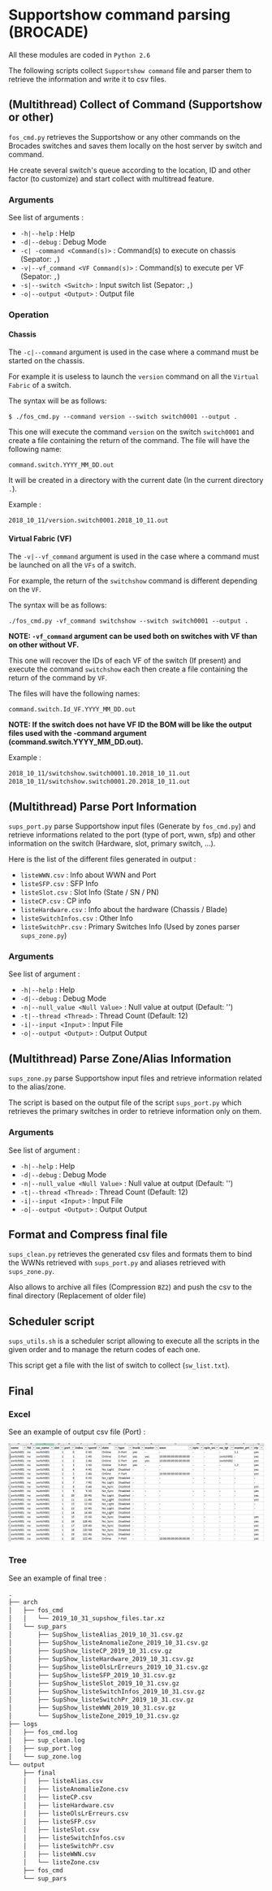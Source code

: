# Supportshow command parsing (BROCADE)

All these modules are coded in `Python 2.6`

The following scripts collect `Supportshow command` file and parser them to retrieve the information and write it to csv files.

## (Multithread) Collect of Command (Supportshow or other)

`fos_cmd.py` retrieves the Supportshow or any other commands on the Brocades switches and saves them locally on the host server by switch and command.

He create several switch's queue according to the location, ID and other factor (to customize) and start collect with multitread feature.

### Arguments

See list of arguments :
 * `-h|--help` : Help
 * `-d|--debug` : Debug Mode
 * `-c| -command <Command(s)>` : Command(s) to execute on chassis (Sepator: `,`)
 * `-v|--vf_command <VF Command(s)>` : Command(s) to execute per VF (Sepator: `,`)
 * `-s|--switch <Switch>` : Input switch list (Sepator: `,`)
 * `-o|--output <Output>` : Output file

### Operation

#### Chassis

The `-c|--command` argument is used in the case where a command must be started on the chassis.

For example it is useless to launch the `version` command on all the `Virtual Fabric` of a switch.

The syntax will be as follows:

```
$ ./fos_cmd.py --command version --switch switch0001 --output .
```

This one will execute the command `version` on the switch `switch0001` and create a file containing the return of the command. The file will have the following name:

```
command.switch.YYYY_MM_DD.out
```

It will be created in a directory with the current date (In the current directory `.`).

Example :
```
2018_10_11/version.switch0001.2018_10_11.out
```

#### Virtual Fabric (VF)

The `-v|--vf_command` argument is used in the case where a command must be launched on all the `VFs` of a switch.

For example, the return of the `switchshow` command is different depending on the `VF`.

The syntax will be as follows:

```
./fos_cmd.py -vf_command switchshow --switch switch0001 --output .
```

**NOTE: `-vf_command` argument can be used both on switches with VF than on other without VF.**

This one will recover the IDs of each VF of the switch (If present) and execute the command `switchshow` each then create a file containing the return of the command by `VF`. 

The files will have the following names:

```
command.switch.Id_VF.YYYY_MM_DD.out
```

**NOTE: If the switch does not have VF ID the BOM will be like the output files used with the -command argument (command.switch.YYYY_MM_DD.out).**

Example :
``` 
2018_10_11/switchshow.switch0001.10.2018_10_11.out
2018_10_11/switchshow.switch0001.20.2018_10_11.out
```

## (Multithread) Parse Port Information

`sups_port.py` parse Supportshow input files (Generate by `fos_cmd.py`) and retrieve informations related to the port (type of port, wwn, sfp) and other information on the switch (Hardware, slot, primary switch, ...).

Here is the list of the different files generated in output :

 * `listeWWN.csv` : Info about WWN and Port
 * `listeSFP.csv` : SFP Info
 * `listeSlot.csv` : Slot Info (State / SN / PN)
 * `listeCP.csv` : CP info
 * `listeHardware.csv` : Info about the hardware (Chassis / Blade)
 * `listeSwitchInfos.csv` : Other Info
 * `listeSwitchPr.csv` : Primary Switches Info (Used by zones parser `sups_zone.py`)


### Arguments

See list of argument :

 * `-h|--help` : Help
 * `-d|--debug` : Debug Mode
 * `-n|--null_value <Null Value>` : Null value at output (Default: '')
 * `-t|--thread <Thread>` : Thread Count (Default: 12)
 * `-i|--input <Input>` : Input File
 * `-o|--output <Output>` : Output Output


## (Multithread) Parse Zone/Alias Information

`sups_zone.py` parse Supportshow input files and retrieve information related to the alias/zone.

The script is based on the output file of the script `sups_port.py` which retrieves the primary switches in order to retrieve information only on them.

### Arguments

See list of argument :

 * `-h|--help` : Help
 * `-d|--debug` : Debug Mode
 * `-n|--null_value <Null Value>` : Null value at output (Default: '')
 * `-t|--thread <Thread>` : Thread Count (Default: 12)
 * `-i|--input <Input>` : Input File
 * `-o|--output <Output>` : Output Output
 
## Format and Compress final file

`sups_clean.py` retrieves the generated csv files and formats them to bind the WWNs retrieved with `sups_port.py` and aliases retrieved with `sups_zone.py`.

Also allows to archive all files (Compression `BZ2`) and push the csv to the final directory (Replacement of older file)


## Scheduler script

`sups_utils.sh` is a scheduler script allowing to execute all the scripts in the given order and to manage the return codes of each one.

This script get a file with the list of switch to collect (`sw_list.txt`). 

## Final

### Excel

See an example of output csv file (Port) :

![](.img/excel_extract_example.png)

### Tree

See an example of final tree :

```
.
├── arch
│   ├── fos_cmd
│   │   └── 2019_10_31_supshow_files.tar.xz
│   └── sup_pars
│       ├── SupShow_listeAlias_2019_10_31.csv.gz
│       ├── SupShow_listeAnomalieZone_2019_10_31.csv.gz
│       ├── SupShow_listeCP_2019_10_31.csv.gz
│       ├── SupShow_listeHardware_2019_10_31.csv.gz
│       ├── SupShow_listeOlsLrErreurs_2019_10_31.csv.gz
│       ├── SupShow_listeSFP_2019_10_31.csv.gz
│       ├── SupShow_listeSlot_2019_10_31.csv.gz
│       ├── SupShow_listeSwitchInfos_2019_10_31.csv.gz
│       ├── SupShow_listeSwitchPr_2019_10_31.csv.gz
│       ├── SupShow_listeWWN_2019_10_31.csv.gz
│       └── SupShow_listeZone_2019_10_31.csv.gz
├── logs
│   ├── fos_cmd.log
│   ├── sup_clean.log
│   ├── sup_port.log
│   └── sup_zone.log
└── output
    ├── final
    │   ├── listeAlias.csv
    │   ├── listeAnomalieZone.csv
    │   ├── listeCP.csv
    │   ├── listeHardware.csv
    │   ├── listeOlsLrErreurs.csv
    │   ├── listeSFP.csv
    │   ├── listeSlot.csv
    │   ├── listeSwitchInfos.csv
    │   ├── listeSwitchPr.csv
    │   ├── listeWWN.csv
    │   └── listeZone.csv
    ├── fos_cmd
    └── sup_pars
```
